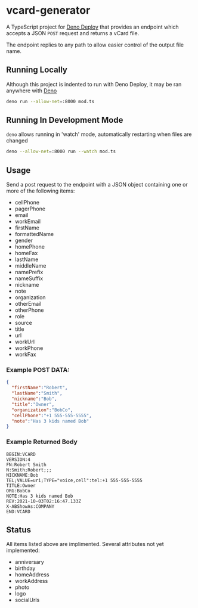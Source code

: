 # vcard-generator
A TypeScript project for [Deno Deploy](https://deno.com/deploy/) that provides an endpoint which accepts a JSON `POST` request and returns a vCard file.

The endpoint replies to any path to allow easier control of the output file name.

## Running Locally

Although this project is indented to run with Deno Deploy, it may be ran anywhere with [Deno](https://deno.land)

```bash
deno run --allow-net=:8000 mod.ts
```

## Running In Development Mode
`deno` allows running in 'watch' mode, automatically restarting when files are changed
```bash
deno --allow-net=:8000 run --watch mod.ts
```

## Usage
Send a post request to the endpoint with a JSON object containing one or more of the following items:
  - cellPhone
  - pagerPhone
  - email
  - workEmail
  - firstName
  - formattedName
  - gender
  - homePhone
  - homeFax
  - lastName
  - middleName
  - namePrefix
  - nameSuffix
  - nickname
  - note
  - organization
  - otherEmail
  - otherPhone
  - role
  - source
  - title
  - url
  - workUrl
  - workPhone
  - workFax

  ### Example POST DATA:
  ```json
  {
    "firstName":"Robert",
    "lastName":"Smith",
    "nickname":"Bob",
    "title":"Owner",
    "organization":"BobCo",
    "cellPhone":"+1 555-555-5555",
    "note":"Has 3 kids named Bob"
  }
  ```
  ### Example Returned Body
  ```
  BEGIN:VCARD
  VERSION:4
  FN:Robert Smith
  N:Smith;Robert;;;
  NICKNAME:Bob
  TEL;VALUE=uri;TYPE="voice,cell":tel:+1 555-555-5555
  TITLE:Owner
  ORG:BobCo
  NOTE:Has 3 kids named Bob
  REV:2021-10-03T02:16:47.133Z
  X-ABShowAs:COMPANY
  END:VCARD
  ```

## Status
All items listed above are implimented.  Several attributes not yet implemented:
  - anniversary
  - birthday
  - homeAddress
  - workAddress
  - photo
  - logo
  - socialUrls
